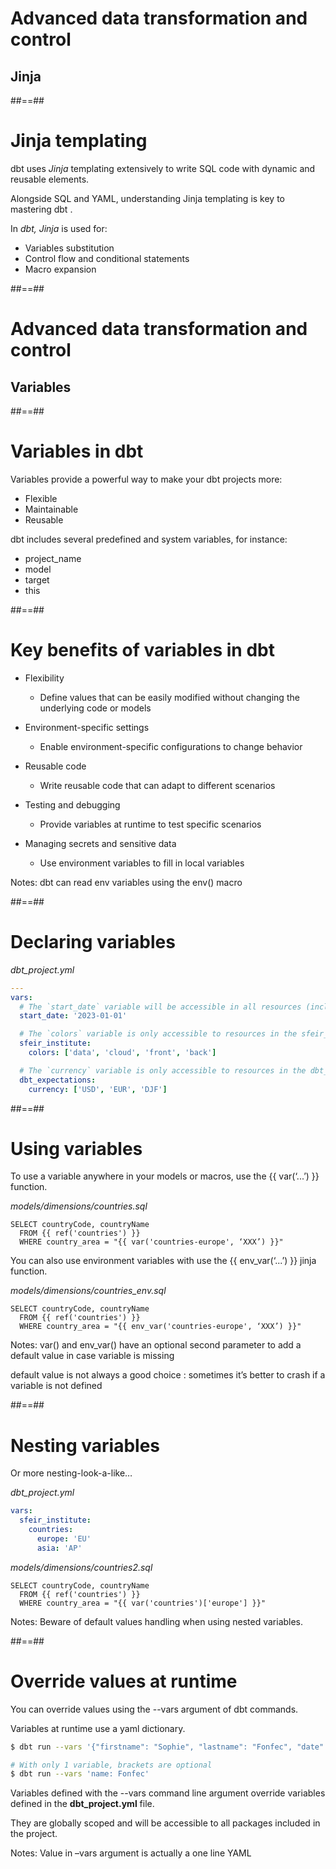 <!-- .slide: class="transition"-->

# Advanced data transformation and control

## Jinja

##==##

# Jinja templating

dbt uses _Jinja_ templating extensively to write SQL code with dynamic and reusable elements.

Alongside SQL and YAML, understanding Jinja templating is key to mastering dbt .

In _dbt, Jinja_ is used for:

- Variables substitution
- Control flow and conditional statements
- Macro expansion

##==##

<!-- .slide: class="transition"-->

# Advanced data transformation and control

## Variables

##==##

# Variables in dbt

Variables provide a powerful way to make your dbt projects more:

- Flexible
- Maintainable
- Reusable

dbt includes several predefined and system variables, for instance:

- project_name
- model
- target
- this

##==##

<!-- .slide:-->

# Key benefits of variables in dbt

- Flexibility

  - Define values that can be easily modified without changing the underlying code or models

- Environment-specific settings

  - Enable environment-specific configurations to change behavior

- Reusable code

  - Write reusable code that can adapt to different scenarios

- Testing and debugging

  - Provide variables at runtime to test specific scenarios

- Managing secrets and sensitive data
  - Use environment variables to fill in local variables

Notes:
dbt can read env variables using the env() macro

##==##

<!-- .slide: class="with-code"-->

# Declaring variables

_dbt_project.yml_

```yaml
---
vars:
  # The `start_date` variable will be accessible in all resources (including packages)
  start_date: '2023-01-01'

  # The `colors` variable is only accessible to resources in the sfeir_institute project
  sfeir_institute:
    colors: ['data', 'cloud', 'front', 'back']

  # The `currency` variable is only accessible to resources in the dbt_expectations package
  dbt_expectations:
    currency: ['USD', 'EUR', 'DJF']
```

##==##

<!-- .slide: class="with-code"-->

# Using variables

To use a variable anywhere in your models or macros, use the {{ var(‘...’) }} function.

_models/dimensions/countries.sql_

```sql[3]
SELECT countryCode, countryName
  FROM {{ ref('countries') }}
  WHERE country_area = "{{ var('countries-europe', ‘XXX’) }}"
```

You can also use environment variables with use the {{ env_var(‘...’) }} jinja function.

_models/dimensions/countries_env.sql_

```sql[3]
SELECT countryCode, countryName
  FROM {{ ref('countries') }}
  WHERE country_area = "{{ env_var('countries-europe', ‘XXX’) }}"
```

Notes:
var() and env_var() have an optional second parameter to add a default value in case variable is missing

default value is not always a good choice : sometimes it’s better to crash if a variable is not defined

##==##

<!-- .slide: class="with-code"-->

# Nesting variables

Or more nesting-look-a-like…

_dbt_project.yml_

```yaml
vars:
  sfeir_institute:
    countries:
      europe: 'EU'
      asia: 'AP'
```

_models/dimensions/countries2.sql_

```sql[3]
SELECT countryCode, countryName
  FROM {{ ref('countries') }}
  WHERE country_area = "{{ var('countries')['europe'] }}"
```

Notes:
Beware of default values handling when using nested variables.

##==##

<!-- .slide: class="with-code"-->

# Override values at runtime

You can override values using the --vars argument of dbt commands.

Variables at runtime use a yaml dictionary.

```bash
$ dbt run --vars '{"firstname": "Sophie", "lastname": "Fonfec", "date": 20180101}'

# With only 1 variable, brackets are optional
$ dbt run --vars 'name: Fonfec'
```

Variables defined with the --vars command line argument override variables defined in the **dbt_project.yml** file.

They are globally scoped and will be accessible to all packages included in the project.

Notes:
Value in –vars argument is actually a one line YAML
